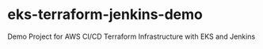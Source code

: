 # eks-terraform-jenkins-demo
Demo Project for AWS CI/CD Terraform Infrastructure with EKS and Jenkins
